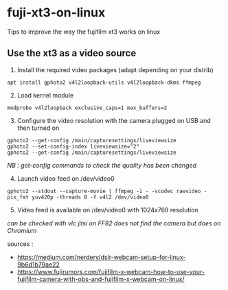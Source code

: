 # fuji-xt3-on-linux
Tips to improve the way the fujifilm xt3 works on linux

## Use the xt3 as a video source

1. Install the required video packages (adapt depending on your distrib)
```
apt install gphoto2 v4l2loopback-utils v4l2loopback-dkms ffmpeg
```

2. Load kernel module
```
modprobe v4l2loopback exclusive_caps=1 max_buffers=2
```

3. Configure the video resolution with the camera plugged on USB and then turned on
```
gphoto2 --get-config /main/capturesettings/liveviewsize
gphoto2 --set-config-index liveviewsize="2"
gphoto2 --get-config /main/capturesettings/liveviewsize
```
_NB : get-config commands to check the quality has been changed_

4. Launch video feed on /dev/video0
```
gphoto2 --stdout --capture-movie | ffmpeg -i - -vcodec rawvideo -pix_fmt yuv420p -threads 0 -f v4l2 /dev/video0
```

5. Video feed is available on /dev/video0 with 1024x768 resolution

_can be checked with vlc_
_jitsi on FF82 does not find the camera but does on Chromium_


sources :
- https://medium.com/nerdery/dslr-webcam-setup-for-linux-9b6d1b79ae22
- https://www.fujirumors.com/fujifilm-x-webcam-how-to-use-your-fujifilm-camera-with-obs-and-fujifilm-x-webcam-on-linux/
